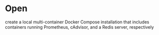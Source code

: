 # Open

create a local multi-container Docker Compose installation that includes containers running Prometheus, cAdvisor, and a Redis server, respectively